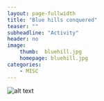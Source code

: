```yaml
---
layout: page-fullwidth
title: "Blue hills conquered"
teaser: ""
subheadline: "Activity"
header: no
image:
    thumb:  bluehill.jpg
    homepage: bluehill.jpg
categories:
    - MISC
---
```


![alt text]({{site:url}}/images/bluehill.jpg)